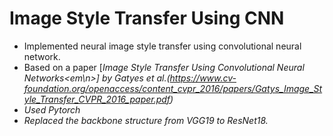 # Image Style Transfer Using CNN
* Implemented neural image style transfer using convolutional neural network.
* Based on a paper [<em>Image Style Transfer Using Convolutional Neural Networks<em\n>] by Gatyes et al.(https://www.cv-foundation.org/openaccess/content_cvpr_2016/papers/Gatys_Image_Style_Transfer_CVPR_2016_paper.pdf)
* Used Pytorch
* Replaced the backbone structure from VGG19 to ResNet18.
